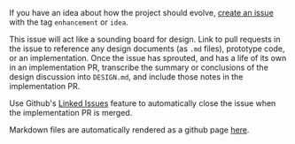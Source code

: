 If you have an idea about how the project should evolve, [create an issue](https://github.com/farm-ng/tractor/issues/new/choose) with the tag `enhancement` or `idea`.

This issue will act like a sounding board for design. Link to pull requests in the issue to reference any design documents (as `.md` files), prototype code, or an implementation. Once the issue has sprouted, and has a life of its own in an implementation PR, transcribe the summary or conclusions of the design discussion into `DESIGN.md`, and include those notes in the implementation PR. 

Use Github's [Linked Issues](https://help.github.com/en/github/managing-your-work-on-github/linking-a-pull-request-to-an-issue) feature to automatically close the issue when the implementation PR is merged. 

Markdown files are automatically rendered as a github page [here](https://docs.farm-ng.com/tractor/).
